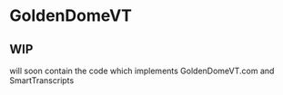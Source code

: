 # GoldenDomeVT

## WIP

will soon contain the code which implements GoldenDomeVT.com and SmartTranscripts
